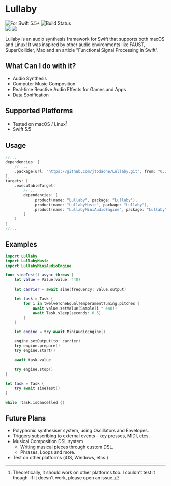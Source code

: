 # Lullaby

![For Swift 5.5+](https://img.shields.io/badge/swift-5.5%2B-orange?style=flat-square)
![Build Status](https://img.shields.io/github/workflow/status/jtodaone/Lullaby/build?style=flat-square)  
[![](https://img.shields.io/endpoint?url=https%3A%2F%2Fswiftpackageindex.com%2Fapi%2Fpackages%2Fjtodaone%2FLullaby%2Fbadge%3Ftype%3Dswift-versions&style=flat-square)](https://swiftpackageindex.com/jtodaone/Lullaby)
[![](https://img.shields.io/endpoint?url=https%3A%2F%2Fswiftpackageindex.com%2Fapi%2Fpackages%2Fjtodaone%2FLullaby%2Fbadge%3Ftype%3Dplatforms&style=flat-square)](https://swiftpackageindex.com/jtodaone/Lullaby)

Lullaby is an audio synthesis framework for Swift that supports both macOS and Linux! It was inspired by other audio environments like FAUST, SuperCollider, Max and an article "Functional Signal Processing in Swift".

## What Can I do with it?

- Audio Synthesis
- Computer Music Composition
- Real-time Reactive Audio Effects for Games and Apps
- Data Sonification

## Supported Platforms

- Tested on macOS / Linux[^1]
- Swift 5.5

## Usage

```swift
//...
dependencies: [
    // ...
    .package(url: "https://github.com/jtodaone/Lullaby.git", from: "0.2.0")
],
targets: [
    .executableTarget(
        // ...
        dependencies: [
            .product(name: "Lullaby", package: "Lullaby"),
            .product(name: "LullabyMusic", package: "Lullaby"),
            .product(name: "LullabyMiniAudioEngine", package: "Lullaby")
        ]
    )
]
//...
```

## Examples

```swift
import Lullaby
import LullabyMusic
import LullabyMiniAudioEngine

func sineTest() async throws {
    let value = Value(value: 440)
    
    let carrier = await sine(frequency: value.output)
    
    let task = Task {
        for i in twelveToneEqualTemperamentTuning.pitches {
            await value.setValue(Sample(i * 440))
            await Task.sleep(seconds: 0.5)
        }
    }

    let engine = try await MiniAudioEngine()

    engine.setOutput(to: carrier)
    try engine.prepare()
    try engine.start()
    
    await task.value
    
    try engine.stop()
}

let task = Task {
    try await sineTest()
}

while !task.isCancelled {}

```

## Future Plans

- Polyphonic synthesiser system, using Oscillators and Envelopes.
- Triggers subscribing to external events - key presses, MIDI, etcs.
- Musical Composition DSL system
  - Writing musical pieces through custom DSL.
  - Phrases, Loops and more.
- Test on other platforms (iOS, Windows, etcs.)

[^1]: Theoretically, it should work on other platforms too. I couldn't test it though. If it doesn't work, please open an issue.
